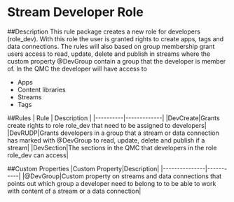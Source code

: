 # Stream Developer Role

##Description
This rule package creates a new role for developers (role_dev). With this role
the user is granted rights to create apps, tags and data connections.
The rules will also based on group membership grant users access to read, update,
delete and publish in streams where the custom property \@DevGroup contain a group
that the developer is member of.
In the QMC the developer will have access to
* Apps
* Content libraries
* Streams
* Tags  

##Rules
| Rule     | Description |
|----------|-------------|
|DevCreate|Grants create rights to role role_dev that need to be assigned to developers|
|DevRUDP|Grants developers in a group that a stream or data connection has marked with \@DevGroup to read, update, delete and publish if a stream|
|DevSection|The sections in the QMC that developers in the role role_dev can access|

##Custom Properties
|Custom Property|Description|
|---------------|-----------|
|\@DevGroup|Custom property on streams and data connections that points out which group a developer need to belong to to be able to work with content of a stream or a data connection|
